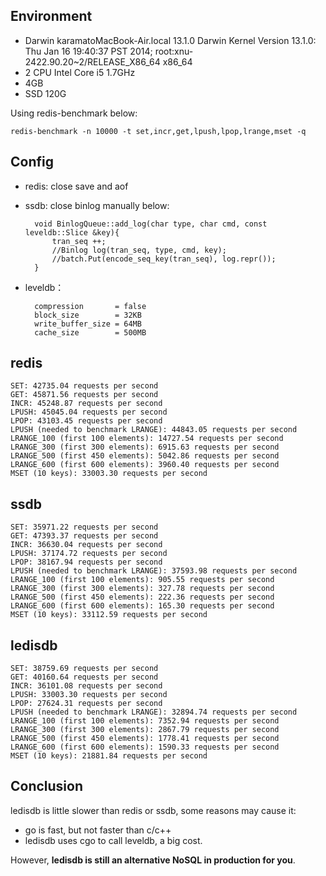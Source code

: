 ## Environment

+ Darwin karamatoMacBook-Air.local 13.1.0 Darwin Kernel Version 13.1.0: Thu Jan 16 19:40:37 PST 2014; root:xnu-2422.90.20~2/RELEASE_X86_64 x86_64
+ 2 CPU Intel Core i5 1.7GHz
+ 4GB
+ SSD 120G

Using redis-benchmark below:

    redis-benchmark -n 10000 -t set,incr,get,lpush,lpop,lrange,mset -q

## Config

+ redis: close save and aof

+ ssdb: close binlog manually below:

        void BinlogQueue::add_log(char type, char cmd, const leveldb::Slice &key){
            tran_seq ++;
            //Binlog log(tran_seq, type, cmd, key);
            //batch.Put(encode_seq_key(tran_seq), log.repr());
        }

+ leveldb：
    
        compression       = false
        block_size        = 32KB
        write_buffer_size = 64MB
        cache_size        = 500MB


## redis

    SET: 42735.04 requests per second
    GET: 45871.56 requests per second
    INCR: 45248.87 requests per second
    LPUSH: 45045.04 requests per second
    LPOP: 43103.45 requests per second
    LPUSH (needed to benchmark LRANGE): 44843.05 requests per second
    LRANGE_100 (first 100 elements): 14727.54 requests per second
    LRANGE_300 (first 300 elements): 6915.63 requests per second
    LRANGE_500 (first 450 elements): 5042.86 requests per second
    LRANGE_600 (first 600 elements): 3960.40 requests per second
    MSET (10 keys): 33003.30 requests per second

## ssdb

    SET: 35971.22 requests per second
    GET: 47393.37 requests per second
    INCR: 36630.04 requests per second
    LPUSH: 37174.72 requests per second
    LPOP: 38167.94 requests per second
    LPUSH (needed to benchmark LRANGE): 37593.98 requests per second
    LRANGE_100 (first 100 elements): 905.55 requests per second
    LRANGE_300 (first 300 elements): 327.78 requests per second
    LRANGE_500 (first 450 elements): 222.36 requests per second
    LRANGE_600 (first 600 elements): 165.30 requests per second
    MSET (10 keys): 33112.59 requests per second

## ledisdb

    SET: 38759.69 requests per second
    GET: 40160.64 requests per second
    INCR: 36101.08 requests per second
    LPUSH: 33003.30 requests per second
    LPOP: 27624.31 requests per second
    LPUSH (needed to benchmark LRANGE): 32894.74 requests per second
    LRANGE_100 (first 100 elements): 7352.94 requests per second
    LRANGE_300 (first 300 elements): 2867.79 requests per second
    LRANGE_500 (first 450 elements): 1778.41 requests per second
    LRANGE_600 (first 600 elements): 1590.33 requests per second
    MSET (10 keys): 21881.84 requests per second

## Conclusion

ledisdb is little slower than redis or ssdb, some reasons may cause it:

+ go is fast, but not faster than c/c++
+ ledisdb uses cgo to call leveldb, a big cost. 

However, **ledisdb is still an alternative NoSQL in production for you**. 